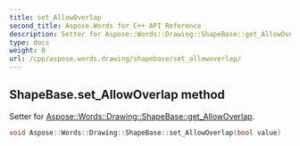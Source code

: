 ```yaml
---
title: set_AllowOverlap
second_title: Aspose.Words for C++ API Reference
description: Setter for Aspose::Words::Drawing::ShapeBase::get_AllowOverlap. 
type: docs
weight: 0
url: /cpp/aspose.words.drawing/shapebase/set_allowoverlap/
---
```

## ShapeBase.set_AllowOverlap method


Setter for [Aspose::Words::Drawing::ShapeBase::get_AllowOverlap](./get_allowoverlap/).

```cpp
void Aspose::Words::Drawing::ShapeBase::set_AllowOverlap(bool value)
```


